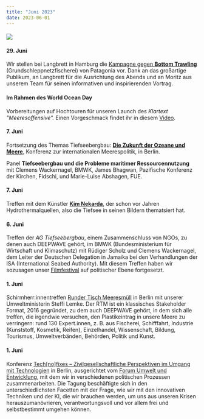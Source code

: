 ```yaml
---
title: "Juni 2023"
date: 2023-06-01
---
```


#### **[![](https://www.deepwave.org/wp-content/uploads/2023/07/Langbrett_bearb.jpg)](https://www.deepwave.org/wp-content/uploads/2023/07/Langbrett_bearb.jpg)**

#### **29\. Juni**

Wir stellen bei Langbrett in Hamburg die [Kampagne gegen **Bottom Trawling**](https://eu.patagonia.com/nl/en/eu-marine-protected-areas.html) (Grundschleppnetzfischerei) von Patagonia vor. Dank an das großartige Publikum, an Langbrett für die Ausrichtung des Abends und an Moritz aus unserem Team für seinen informativen und inspirierenden Vortrag.

#### **Im Rahmen des World Ocean Day**

Vorbereitungen auf Hochtouren für unseren Launch des _Klartext "Meeresoffensive"._ Einen Vorgeschmack findet ihr in diesem [Video](https://youtu.be/YsuarVpJsZE).

#### **7\. Juni**

Fortsetzung des Themas Tiefseebergbau: [**Die Zukunft der Ozeane und Meere**](https://fair-oceans.info/world-oceans-day-2023-fair-oceans-konferenz-berlin/), Konferenz zur internationalen Meerespolitik, in Berlin.

Panel **Tiefseebergbau und die Probleme maritimer Ressourcennutzung** mit Clemens Wackernagel, BMWK, James Bhagwan, Pazifische Konferenz der Kirchen, Fidschi, und Marie-Luise Abshagen, FUE.

#### **7\. Juni**

Treffen mit dem Künstler [**Kim Nekarda**](http://kimnekarda.de/net-entanglement-a-conversation-between-bernd-reiss-kim-nekarda/), der schon vor Jahren Hydrothermalquellen, also die Tiefsee in seinen Bildern thematsiert hat.

#### **6\. Juni**

Treffen der _AG Tiefseebergbau_, einem Zusammenschluss von NGOs, zu denen auch DEEPWAVE gehört, im BMWK (Bundesministerium für Wirtschaft und Klimaschutz) mit Rüdiger Scholz und Clemens Wackernagel, dem Leiter der Deutschen Delegation in Jamaika bei den Verhandlungen der ISA (International Seabed Authority). Mit diesem Treffen haben wir sozusagen unser [Filmfestival](https://www.deepwave.org/filmfestival-2023/) auf politischer Ebene fortgesetzt.

#### **1\. Juni**

Schirmherr:innentreffen [Runder Tisch Meeresmüll](https://www.muell-im-meer.de/de) in Berlin mit unserer Umweltministerin Steffi Lemke. Der RTM ist ein klassisches Stakeholder Format, 2016 gegründet, zu dem auch DEEPWAVE gehört, in dem sich alle treffen, die irgendwie versuchen, den Plastikeintrag in unsere Meere zu verringern: rund 130 Expert.innen, z. B. aus Fischerei, Schifffahrt, Industrie (Kunststoff, Kosmetik, Reifen), Einzelhandel, Wissenschaft, Bildung, Tourismus, Umweltverbänden, Behörden, Politik und Kunst.

#### **1\. Juni**

Konferenz [Tech\[no\]fixes – Zivilgesellschaftliche Perspektiven im Umgang mit Technologien](https://www.forumue.de/technofixes-zivilgesellschaftliche-perspektiven-im-umgang-mit-technologien/) in Berlin, ausgerichtet vom [Forum Umwelt und Entwicklung](https://www.forumue.de/), mit dem wir in verschiedenen politischen Prozessen zusammenarbeiten. Die Tagung beschäftigte sich in den unterschiedlichsten Facetten mit der Frage, wie wir mit den innovativen Techniken und der KI, die wir brauchen werden, um uns aus unseren Krisen herauszumanövrieren, verantwortungsvoll und vor allem frei und selbstbestimmt umgehen können.
